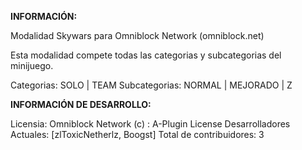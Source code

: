 **INFORMACIÓN:**

Modalidad Skywars para Omniblock Network (omniblock.net)

Esta modalidad compete todas las categorias y subcategorias del minijuego.

Categorias: SOLO | TEAM
Subcategorias: NORMAL | MEJORADO | Z

**INFORMACIÓN DE DESARROLLO:**

Licensia: Omniblock Network (c) : A-Plugin License
Desarrolladores Actuales: [zlToxicNetherlz, Boogst]
Total de contribuidores: 3
